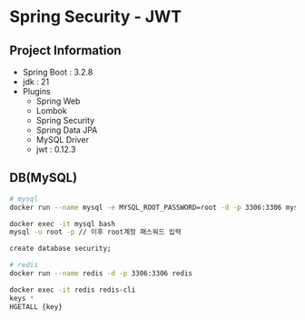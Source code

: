 # Spring Security - JWT

## Project Information

* Spring Boot : 3.2.8
* jdk : 21
* Plugins
  * Spring Web
  * Lombok
  * Spring Security
  * Spring Data JPA
  * MySQL Driver
  * jwt : 0.12.3

## DB(MySQL)

```bash
# mysql
docker run --name mysql -e MYSQL_ROOT_PASSWORD=root -d -p 3306:3306 mysql

docker exec -it mysql bash
mysql -u root -p // 이후 root계정 패스워드 입력

create database security;

# redis
docker run --name redis -d -p 3306:3306 redis

docker exec -it redis redis-cli
keys *
HGETALL {key}
```